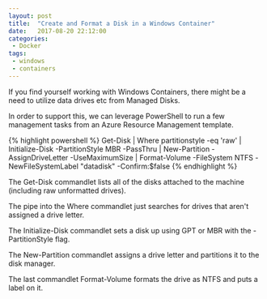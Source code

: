 ```yaml
---
layout: post
title:  "Create and Format a Disk in a Windows Container"
date:   2017-08-20 22:12:00
categories:
 - Docker
tags:
 - windows
 - containers
---
```


If you find yourself working with Windows Containers, there might be a need to utilize data drives etc from Managed Disks.
&shy;

In order to support this, we can leverage PowerShell to run a few management tasks from an Azure Resource Management template.

{% highlight powershell %}
Get-Disk | Where partitionstyle -eq 'raw' | Initialize-Disk -PartitionStyle MBR -PassThru | New-Partition -AssignDriveLetter -UseMaximumSize | Format-Volume -FileSystem NTFS -NewFileSystemLabel "datadisk" -Confirm:$false
{% endhighlight %}

The Get-Disk commandlet lists all of the disks attached to the machine (including raw unformatted drives). 

The pipe into the Where commandlet just searches for drives that aren't assigned a drive letter. 

The Initialize-Disk commandlet sets a disk up using GPT or MBR with the -PartitionStyle flag. 

The New-Partition commandlet assigns a drive letter and partitions it to the disk manager. 

The last commandlet Format-Volume formats the drive as NTFS and puts a label on it. 